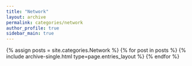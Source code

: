 ```yaml
---
title: "Network"
layout: archive
permalink: categories/network
author_profile: true
sidebar_main: true
---
```


{% assign posts = site.categories.Network %}
{% for post in posts %} {% include archive-single.html type=page.entries_layout %} {% endfor %}